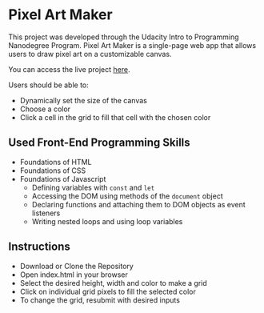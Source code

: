 # Pixel Art Maker
This project was developed through the Udacity Intro to Programming Nanodegree Program.
Pixel Art Maker is a single-page web app that allows users to draw pixel art on a customizable canvas.

You can access the live project [here](https://yuliyasheludyakova.github.io/Pixel-Art-Maker/).

Users should be able to:
* Dynamically set the size of the canvas
* Choose a color
* Click a cell in the grid to fill that cell with the chosen color


## Used Front-End Programming Skills
* Foundations of HTML
* Foundations of CSS
* Foundations of Javascript
  - Defining variables with `const` and `let`
  - Accessing the DOM using methods of the `document` object
  - Declaring functions and attaching them to DOM objects as event listeners
  - Writing nested loops and using loop variables

## Instructions
* Download or Clone the Repository
* Open index.html in your browser
* Select the desired height, width and color to make a grid
* Click on individual grid pixels to fill the selected color
* To change the grid, resubmit with desired inputs
